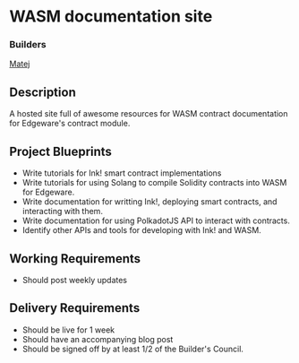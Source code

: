 # WASM documentation site
### Builders
[Matej](https://github.com/yangwao)

## Description
A hosted site full of awesome resources for WASM contract documentation for Edgeware's contract module.

## Project Blueprints
- Write tutorials for Ink! smart contract implementations
- Write tutorials for using Solang to compile Solidity contracts into WASM for Edgeware.
- Write documentation for writting Ink!, deploying smart contracts, and interacting with them.
- Write documentation for using PolkadotJS API to interact with contracts.
- Identify other APIs and tools for developing with Ink! and WASM.

## Working Requirements
- Should post weekly updates

## Delivery Requirements
- Should be live for 1 week
- Should have an accompanying blog post
- Should be signed off by at least 1/2 of the Builder's Council.